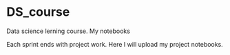 # DS_course
Data science lerning course. My notebooks 

Each sprint ends with project work. Here I will upload my project notebooks.
